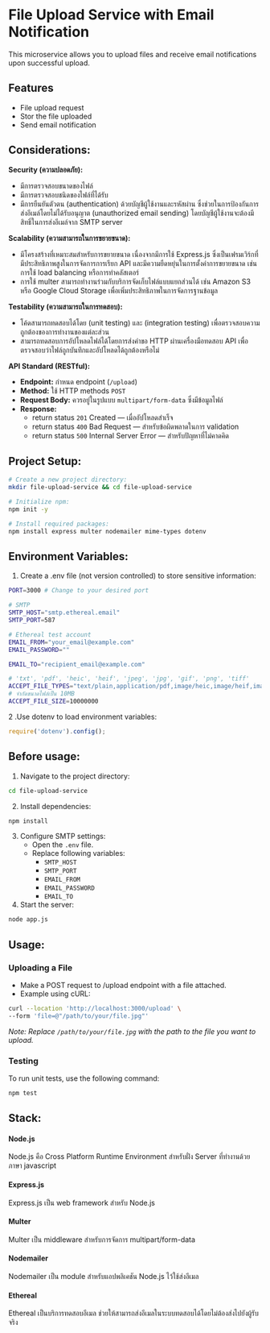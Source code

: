 # File Upload Service with Email Notification

This microservice allows you to upload files and receive email notifications upon successful upload.


## Features

- File upload request
- Stor the file uploaded
- Send email notification


## Considerations:

**Security (ความปลอดภัย):**

- มีการตรวจสอบขนาดของไฟล์
- มีการตรวจสอบชนิดของไฟล์ที่ได้รับ
- มีการยืนยันตัวตน (authentication) ด้วยบัญชีผู้ใช้งานและรหัสผ่าน ซึ่งช่วยในการป้องกันการส่งอีเมล์โดยไม่ได้รับอนุญาต (unauthorized email sending) โดยบัญชีผู้ใช้งานจะต้องมีสิทธิ์ในการส่งอีเมล์จาก SMTP server


**Scalability (ความสามารถในการขยายขนาด):**

- มีโครงสร้างที่เหมาะสมสำหรับการขยายขนาด เนื่องจากมีการใช้ Express.js ซึ่งเป็นเฟรมเวิร์กที่มีประสิทธิภาพสูงในการจัดการการเรียก API และมีความยืดหยุ่นในการตั้งค่าการขยายขนาด เช่นการใช้ load balancing หรือการทำคลัสเตอร์
- การใช้ multer สามารถทำงานร่วมกับบริการจัดเก็บไฟล์แบบแยกส่วนได้ เช่น Amazon S3 หรือ Google Cloud Storage เพื่อเพิ่มประสิทธิภาพในการจัดการฐานข้อมูล


**Testability (ความสามารถในการทดสอบ):**

- โค้ดสามารถทดสอบได้โดย (unit testing) และ (integration testing) เพื่อตรวจสอบความถูกต้องของการทำงานของแต่ละส่วน
- สามารถทดสอบการอัปโหลดไฟล์ได้โดยการส่งคำขอ HTTP ผ่านเครื่องมือทดสอบ API เพื่อตรวจสอบว่าไฟล์ถูกบันทึกและอัปโหลดได้ถูกต้องหรือไม่


**API Standard (RESTful):**

- **Endpoint:** กำหนด endpoint (`/upload`)
- **Method:** ใช้ HTTP methods `POST`
- **Request Body:** ควรอยู่ในรูปแบบ `multipart/form-data` ซึ่งมีข้อมูลไฟล์
- **Response:**
  - return status `201` Created — เมื่ออัปโหลดสำเร็จ
  - return status `400` Bad Request — สำหรับข้อผิดพลาดในการ validation
  - return status `500` Internal Server Error — สำหรับปัญหาที่ไม่คาดคิด


## Project Setup:
```bash
# Create a new project directory:
mkdir file-upload-service && cd file-upload-service

# Initialize npm:
npm init -y

# Install required packages:
npm install express multer nodemailer mime-types dotenv
```

## Environment Variables:
1. Create a .env file (not version controlled) to store sensitive information:
```bash
PORT=3000 # Change to your desired port

# SMTP
SMTP_HOST="smtp.ethereal.email"
SMTP_PORT=587

# Ethereal test account
EMAIL_FROM="your_email@example.com"
EMAIL_PASSWORD=""

EMAIL_TO="recipient_email@example.com"

# 'txt', 'pdf', 'heic', 'heif', 'jpeg', 'jpg', 'gif', 'png', 'tiff'
ACCEPT_FILE_TYPES="text/plain,application/pdf,image/heic,image/heif,image/jpeg,image/gif,image/png,image/tiff"
# จำกัดขนาดไฟล์เป็น 10MB
ACCEPT_FILE_SIZE=10000000
```


2 .Use dotenv to load environment variables:

```JavaScript
require('dotenv').config();
```

## Before usage:
1. Navigate to the project directory:
```bash
cd file-upload-service
```
2. Install dependencies:
```bash
npm install
```
3. Configure SMTP settings:
    - Open the `.env` file.
    - Replace following variables:
      - `SMTP_HOST`
      - `SMTP_PORT`
      - `EMAIL_FROM`
      - `EMAIL_PASSWORD`
      - `EMAIL_TO`
4. Start the server:
```bash
node app.js
```

## Usage:
### Uploading a File
- Make a POST request to /upload endpoint with a file attached.
- Example using cURL:
```bash
curl --location 'http://localhost:3000/upload' \
--form 'file=@"/path/to/your/file.jpg"'
```
_Note: Replace `/path/to/your/file.jpg` with the path to the file you want to upload._

### Testing
To run unit tests, use the following command:
```bash
npm test
```

## Stack:
#### Node.js

Node.js คือ Cross Platform Runtime Environment สำหรับฝั่ง Server ที่ทำงานด้วยภาษา javascript

#### Express.js

Express.js เป็น web framework สำหรับ Node.js

#### Multer

Multer เป็น middleware สำหรับการจัดการ multipart/form-data

#### Nodemailer

Nodemailer เป็น module สำหรับแอปพลิเคชัน Node.js ไว้ใช้ส่งอีเมล

#### Ethereal

Ethereal เป็นบริการทดสอบอีเมล ช่วยให้สามารถส่งอีเมลในระบบทดสอบได้โดยไม่ต้องส่งไปยังผู้รับจริง